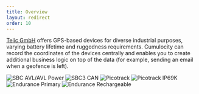 ```yaml
---
title: Overview
layout: redirect
order: 10
---
```


[Telic GmbH](http://www.telic.de/en/) offers GPS-based devices for diverse industrial purposes, varying battery lifetime and ruggedness requirements. Cumulocity can record the coordinates of the devices centrally and enables you to create additional business logic on top of the data (for example, sending an email when a geofence is left).

<img src="/guides/images/devices/telic/sbc_avl_m.jpg" alt="SBC AVL/AVL Power" style="display: inline">
<img src="/guides/images/devices/telic/sbc3_can.jpg" alt="SBC3 CAN" style="display: inline">
<img src="/guides/images/devices/telic/picotrack.jpg" alt="Picotrack" style="display: inline">
<img src="/guides/images/devices/telic/picotrack_ip69k.jpg" alt="Picotrack IP69K" style="display: inline">
<img src="/guides/images/devices/telic/endurance_primary.jpg" alt="Endurance Primary" style="display: inline">
<img src="/guides/images/devices/telic/endurance.jpg" alt="Endurance Rechargeable" style="display: inline">
